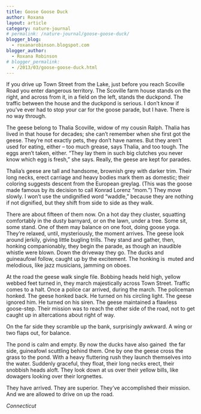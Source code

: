 ```yaml
---
title: Goose Goose Duck
author: Roxana
layout: article
category: nature-journal
# permalink: /nature-journal/goose-goose-duck/
blogger_blog:
  - roxanarobinson.blogspot.com
blogger_author:
  - Roxana Robinson
# blogger_permalink:
  - /2013/03/goose-goose-duck.html
---
```

If you drive up Town Street from the Lake, just before you reach Scoville Road you enter dangerous territory. The Scoville farm house stands on the right, and across from it, in a field on the left, stands the duckpond. The traffic between the house and the duckpond is serious. I don’t know if you’ve ever had to stop your car for the goose parade, but I have. There is no way through.

The geese belong to Thalia Scoville, widow of my cousin Ralph. Thalia has lived in that house for decades; she can’t remember when she first got the geese. They’re not exactly pets, they don’t have names. But they aren’t used for eating, either – too much grease, says Thalia, and too tough. The eggs aren’t taken, either. “They lay them in such big clutches you never know which egg is fresh,” she says. Really, the geese are kept for parades.

Thalia’s geese are tall and handsome, brownish grey with darker trim. Their long necks, erect carriage and heavy bodies mark them as domestic; their coloring suggests descent from the European greylag. (This was the goose made famous by its decision to call Konrad Lorenz “mom.”) They move slowly. I won’t use the undignified word “waddle,” because they are nothing if not dignified, but they shift from side to side as they walk.

There are about fifteen of them now. On a hot day they cluster, squatting comfortably in the dusty barnyard, or on the lawn, under a tree. Some sit, some stand. One of them may balance on one foot, doing goose yoga. They’re relaxed, until, mysteriously, the moment arrives. The geese look around jerkily, giving little bugling trills. They stand and gather, then, honking companionably, they begin the parade, as though an inaudible whistle were blown. Down the driveway they go. The ducks and guineaufowl follow, caught up by the excitement. The honking is  muted and melodious, like jazz musicians, jamming on oboes.

At the road the geese walk single file. Bobbing heads held high, yellow webbed feet turned in, they march majestically across Town Street. Traffic comes to a halt. Once a police car arrived, during the march. The policeman honked. The geese honked back. He turned on his circling light. The geese ignored him. He turned on his siren. The geese maintained a flawless goose-step. Their mission was to reach the other side of the road, not to get caught up in altercations about right of way.

On the far side they scramble up the bank, surprisingly awkward. A wing or two flaps out, for balance.

The pond is calm and empty. By now the ducks have also gained  the far side, guineafowl scuttling behind them. One by one the geese cross the grass to the pond. With a heavy fluttering rush they launch themselves into the water. Suddenly graceful, they float, their long necks erect, their snobbish heads aloft. They look down at us over their yellow bills, like dowagers looking over their lorgnettes.

They have arrived. They are superior. They’ve accomplished their mission. And we are allowed to drive on up the road.

<!--  *August 13, 2012, -->

*Connecticut*
